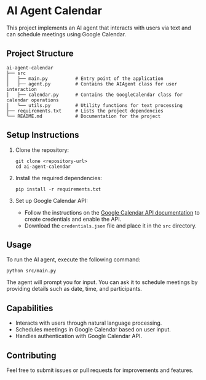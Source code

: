 # AI Agent Calendar

This project implements an AI agent that interacts with users via text and can schedule meetings using Google Calendar.

## Project Structure

```
ai-agent-calendar
├── src
│   ├── main.py          # Entry point of the application
│   ├── agent.py         # Contains the AIAgent class for user interaction
│   ├── calendar.py      # Contains the GoogleCalendar class for calendar operations
│   └── utils.py         # Utility functions for text processing
├── requirements.txt     # Lists the project dependencies
└── README.md            # Documentation for the project
```

## Setup Instructions

1. Clone the repository:
   ```
   git clone <repository-url>
   cd ai-agent-calendar
   ```

2. Install the required dependencies:
   ```
   pip install -r requirements.txt
   ```

3. Set up Google Calendar API:
   - Follow the instructions on the [Google Calendar API documentation](https://developers.google.com/calendar/quickstart/python) to create credentials and enable the API.
   - Download the `credentials.json` file and place it in the `src` directory.

## Usage

To run the AI agent, execute the following command:

```
python src/main.py
```

The agent will prompt you for input. You can ask it to schedule meetings by providing details such as date, time, and participants.

## Capabilities

- Interacts with users through natural language processing.
- Schedules meetings in Google Calendar based on user input.
- Handles authentication with Google Calendar API.

## Contributing

Feel free to submit issues or pull requests for improvements and features.